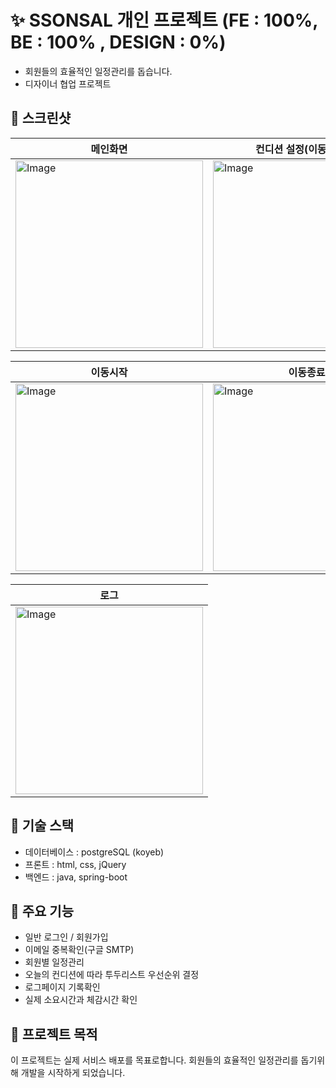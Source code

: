 # ✨ SSONSAL 개인 프로젝트 (FE : 100%, BE : 100% , DESIGN : 0%) 
- 회원들의 효율적인 일정관리를 돕습니다.
- 디자이너 협업 프로젝트

## 📸 스크린샷

| 메인화면 | 컨디션 설정(이동시작시) |
|-------------|-------------|
| <img width="300" alt="Image" src="https://github.com/user-attachments/assets/2563c134-b09d-4c06-b6d1-6e6fe3f110e8" /> | <img width="300" alt="Image" src="https://github.com/user-attachments/assets/2935cd6b-c3f5-4449-953a-2ff92b9ac638" /> |

| 이동시작 | 이동종료 |
|-------------|-------------|
| <img width="300" alt="Image" src="https://github.com/user-attachments/assets/f6b3c0b0-773c-460f-b4df-5b31118543a0" /> | <img width="300" alt="Image" src="https://github.com/user-attachments/assets/7704aef5-fabf-4cc4-9e36-f96e324d77dd" /> |

| 로그 |
|-------------|
| <img width="300" alt="Image" src="https://github.com/user-attachments/assets/20534132-eca8-4db1-99d7-3762ee49a7a5" /> |
## 🧰 기술 스택

- 데이터베이스 : postgreSQL (koyeb)
- 프론트 : html, css, jQuery
- 백엔드 : java, spring-boot

## 🔐 주요 기능

- 일반 로그인 / 회원가입
- 이메일 중복확인(구글 SMTP)
- 회원별 일정관리
- 오늘의 컨디션에 따라 투두리스트 우선순위 결정
- 로그페이지 기록확인
- 실제 소요시간과 체감시간 확인

## 🚀 프로젝트 목적

이 프로젝트는 실제 서비스 배포를 목표로합니다.
회원들의 효율적인 일정관리를 돕기위해 개발을 시작하게 되었습니다.
